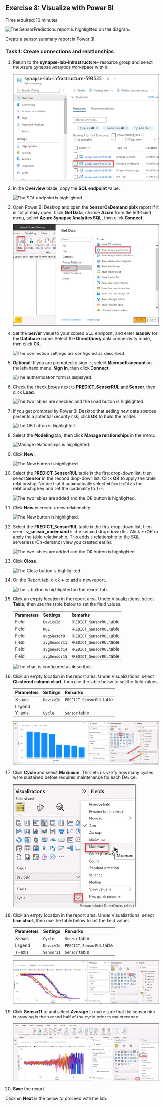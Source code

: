 ## Exercise 8: Visualize with Power BI

Time required: 10 minutes

![The SensorPredictions report is highlighted on the diagram.](media/diagram-visualize-sql-pool.png "Visualize")

Create a sensor summary report in Power BI.

### Task 1: Create connections and relationships

1. Return to the **synapse-lab-infrastructure-<inject key="UniqueId" enableCopy="false"/>** resource group and select the Azure Synapse Analytics workspace within.

    ![The Synapse workspace is highlighted in the resource group.](media/synapseworkspace.png "Resource group")

2. In the **Overview** blade, copy the **SQL endpoint** value.

    ![The SQL endpoint is highlighted.](media/synapse-workspace-sql-endpoint.png "Synapse Workspace")

3. Open Power BI Desktop and open the **SensorOnDemand.pbix** report if it is not already open. Click **Get Data**, choose **Azure** from the left-hand menu, select **Azure Synapse Analytics SQL**, then click **Connect**.

    ![The Get Data dialog is displayed.](media/powerbi.png "Get Data")

4. Set the **Server** value to your copied SQL endpoint, and enter **aiaddw** for the **Database** name. Select the **DirectQuery** data connectivity mode, then click **OK**.

    ![The connection settings are configured as described.](media/pbi-connection.png "SQL Server database")

5. **Optional**: If you are prompted to sign in, select **Microsoft account** on the left-hand menu. **Sign in**, then click **Connect**.

    ![The authentication form is displayed.](media/pbi-auth.png "Authentication")

6. Check the check boxes next to **PREDICT_SensorRUL** and **Sensor**, then click **Load**.

    ![The two tables are checked and the Load button is highlighted.](media/pbi-load-2-tables.png "Navigator")

7. If you get prompted by Power BI Desktop that adding new data sources presents a potential security risk, click **OK** to build the model.

    ![The OK button is highlighted.](media/pbi-security-risk.png "Potential security risk")

8. Select the **Modeling** tab, then click **Manage relationships** in the menu.

    ![Manage relationships is highlighted.](media/pbi-modeling-tab.png "Modeling tab")

9. Click **New**.

    ![The New button is highlighted.](media/pbi-relationships-new.png "Manage relationships")

10. Select the **PREDICT_SensorRUL** table in the first drop-down list, then select **Sensor** in the second drop-down list. Click **OK** to apply the table relationship. Notice that it automatically selected `DeviceId` as the relationship key and set the cardinality to `1:*`.

    ![The two tables are added and the OK button is highlighted.](media/pbi-relationships-predict-sensor.png "Create relationship")

11. Click **New** to create a new relationship.

    ![The New button is highlighted.](media/pbi-relationship-new2.png "Manage relationships")

12. Select the **PREDICT_SensorRUL** table in the first drop-down list, then select **v_sensor_ondemand** in the second drop-down list. Click **OK to apply the table relationship. This adds a relationship to the SQL serverless (On-demand) view you created earlier.

    ![The two tables are added and the OK button is highlighted.](media/pbi-relationships-predict-od.png "Create relationship")

13. Click **Close**.

    ![The Close button is highlighted.](media/pbi-relationship-new3.png "Manage relationships")

14. On the Report tab, click **+** to add a new report.

    ![The + button is highlighted on the report tab.](media/pbi-new-tab.png "New report")

15. Click an empty location in the report area. Under Visualizations, select **Table**, then use the table below to set the field values.

    | Parameters | Settings | Remarks |
    | --- | --- | --- |
    | Field | `DeviceId` | `PREDICT_SensorRUL` table |
    | Field | `RUL` | `PREDICT_SensorRUL` table |
    | Field | `avgSensor9` | `PREDICT_SensorRUL` table |
    | Field | `avgSensor11` | `PREDICT_SensorRUL` table |
    | Field | `avgSensor14` | `PREDICT_SensorRUL` table |
    | Field | `avgSensor15` | `PREDICT_SensorRUL` table |

    ![The chart is configured as described.](media/pbi-table.png "Table")

16. Click an empty location in the report area. Under Visualizations, select **Clustered column chart**, then use the table below to set the field values.

    | Parameters | Settings | Remarks |
    | --- | --- | --- |
    | X-axis | `DeviceId` | `PREDICT_SensorRUL` table |
    | Legend | | |
    | Y-axis | `Cycle` | `Sensor` table |

    ![The chart is configured as described.](media/clusterchart.png "Clustered column chart")

17. Click **Cycle** and select **Maximum**. This lets us verify how many cycles were sustained before required maintenance for each Device.

    ![The Maximum value is selected for Cycle.](media/maximunn.png "Max of Cycle")

18. Click an empty location in the report area. Under Visualizations, select **Line chart**, then use the table below to set the field values.

    | Parameters | Settings | Remarks |
    | --- | --- | --- |
    | X-axis | `Cycle` | `Sensor` table |
    | Legend | `DeviceId` | `PREDICT_SensorRUL` table|
    | Y-axis | `Sensor11` | `Sensor` table |

    ![The chart is configured as described.](media/linechart1.png "Line chart")

19. Click **Sensor11** to and select **Average** to make sure that the sensor blur is growing in the second half of the cycle prior to maintenance.

    ![The Average value is selected for Sensor11.](media/average.png "Average of Sensor11")

20. **Save** the report.

Click on **Next** in the below to proceed with the lab.
